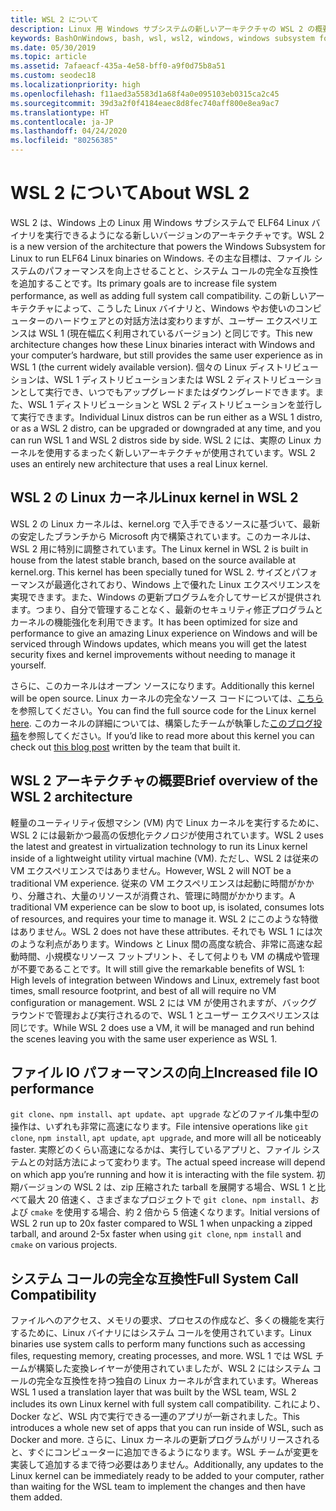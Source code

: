 ```yaml
---
title: WSL 2 について
description: Linux 用 Windows サブシステムの新しいアーキテクチャの WSL 2 の概要
keywords: BashOnWindows, bash, wsl, wsl2, windows, windows subsystem for linux, windowssubsystem, ubuntu, debian, suse, windows 10, インストール
ms.date: 05/30/2019
ms.topic: article
ms.assetid: 7afaeacf-435a-4e58-bff0-a9f0d75b8a51
ms.custom: seodec18
ms.localizationpriority: high
ms.openlocfilehash: f11aed3a5583d1a68f4a0e095103eb0315ca2c45
ms.sourcegitcommit: 39d3a2f0f4184eaec8d8fec740aff800e8ea9ac7
ms.translationtype: HT
ms.contentlocale: ja-JP
ms.lasthandoff: 04/24/2020
ms.locfileid: "80256385"
---
```

# <a name="about-wsl-2"></a><span data-ttu-id="f7188-104">WSL 2 について</span><span class="sxs-lookup"><span data-stu-id="f7188-104">About WSL 2</span></span>

<span data-ttu-id="f7188-105">WSL 2 は、Windows 上の Linux 用 Windows サブシステムで ELF64 Linux バイナリを実行できるようになる新しいバージョンのアーキテクチャです。</span><span class="sxs-lookup"><span data-stu-id="f7188-105">WSL 2 is a new version of the architecture that powers the Windows Subsystem for Linux to run ELF64 Linux binaries on Windows.</span></span> <span data-ttu-id="f7188-106">その主な目標は、ファイル システムのパフォーマンスを向上させることと、システム コールの完全な互換性を追加することです。</span><span class="sxs-lookup"><span data-stu-id="f7188-106">Its primary goals are to increase file system performance, as well as adding full system call compatibility.</span></span> <span data-ttu-id="f7188-107">この新しいアーキテクチャによって、こうした Linux バイナリと、Windows やお使いのコンピューターのハードウェアとの対話方法は変わりますが、ユーザー エクスペリエンスは WSL 1 (現在幅広く利用されているバージョン) と同じです。</span><span class="sxs-lookup"><span data-stu-id="f7188-107">This new architecture changes how these Linux binaries interact with Windows and your computer’s hardware, but still provides the same user experience as in WSL 1 (the current widely available version).</span></span> <span data-ttu-id="f7188-108">個々の Linux ディストリビューションは、WSL 1 ディストリビューションまたは WSL 2 ディストリビューションとして実行でき、いつでもアップグレードまたはダウングレードできます。また、WSL 1 ディストリビューションと WSL 2 ディストリビューションを並行して実行できます。</span><span class="sxs-lookup"><span data-stu-id="f7188-108">Individual Linux distros can be run either as a WSL 1 distro, or as a WSL 2 distro, can be upgraded or downgraded at any time, and you can run WSL 1 and WSL 2 distros side by side.</span></span> <span data-ttu-id="f7188-109">WSL 2 には、実際の Linux カーネルを使用するまったく新しいアーキテクチャが使用されています。</span><span class="sxs-lookup"><span data-stu-id="f7188-109">WSL 2 uses an entirely new architecture that uses a real Linux kernel.</span></span>

## <a name="linux-kernel-in-wsl-2"></a><span data-ttu-id="f7188-110">WSL 2 の Linux カーネル</span><span class="sxs-lookup"><span data-stu-id="f7188-110">Linux kernel in WSL 2</span></span>

<span data-ttu-id="f7188-111">WSL 2 の Linux カーネルは、kernel.org で入手できるソースに基づいて、最新の安定したブランチから Microsoft 内で構築されています。このカーネルは、WSL 2 用に特別に調整されています。</span><span class="sxs-lookup"><span data-stu-id="f7188-111">The Linux kernel in WSL 2 is built in house from the latest stable branch, based on the source available at kernel.org. This kernel has been specially tuned for WSL 2.</span></span> <span data-ttu-id="f7188-112">サイズとパフォーマンスが最適化されており、Windows 上で優れた Linux エクスペリエンスを実現できます。また、Windows の更新プログラムを介してサービスが提供されます。つまり、自分で管理することなく、最新のセキュリティ修正プログラムとカーネルの機能強化を利用できます。</span><span class="sxs-lookup"><span data-stu-id="f7188-112">It has been optimized for size and performance to give an amazing Linux experience on Windows and will be serviced through Windows updates, which means you will get the latest security fixes and kernel improvements without needing to manage it yourself.</span></span>

<span data-ttu-id="f7188-113">さらに、このカーネルはオープン ソースになります。</span><span class="sxs-lookup"><span data-stu-id="f7188-113">Additionally this kernel will be open source.</span></span> <span data-ttu-id="f7188-114">Linux カーネルの完全なソース コードについては、[こちら](https://github.com/microsoft/WSL2-Linux-Kernel)を参照してください。</span><span class="sxs-lookup"><span data-stu-id="f7188-114">You can find the full source code for the Linux kernel [here](https://github.com/microsoft/WSL2-Linux-Kernel).</span></span> <span data-ttu-id="f7188-115">このカーネルの詳細については、構築したチームが執筆した[このブログ投稿](https://devblogs.microsoft.com/commandline/shipping-a-linux-kernel-with-windows/)を参照してください。</span><span class="sxs-lookup"><span data-stu-id="f7188-115">If you’d like to read more about this kernel you can check out [this blog post](https://devblogs.microsoft.com/commandline/shipping-a-linux-kernel-with-windows/) written by the team that built it.</span></span>

## <a name="brief-overview-of-the-wsl-2-architecture"></a><span data-ttu-id="f7188-116">WSL 2 アーキテクチャの概要</span><span class="sxs-lookup"><span data-stu-id="f7188-116">Brief overview of the WSL 2 architecture</span></span>

<span data-ttu-id="f7188-117">軽量のユーティリティ仮想マシン (VM) 内で Linux カーネルを実行するために、WSL 2 には最新かつ最高の仮想化テクノロジが使用されています。</span><span class="sxs-lookup"><span data-stu-id="f7188-117">WSL 2 uses the latest and greatest in virtualization technology to run its Linux kernel inside of a lightweight utility virtual machine (VM).</span></span> <span data-ttu-id="f7188-118">ただし、WSL 2 は従来の VM エクスペリエンスではありません。</span><span class="sxs-lookup"><span data-stu-id="f7188-118">However, WSL 2 will NOT be a traditional VM experience.</span></span> <span data-ttu-id="f7188-119">従来の VM エクスペリエンスは起動に時間がかかり、分離され、大量のリソースが消費され、管理に時間がかかります。</span><span class="sxs-lookup"><span data-stu-id="f7188-119">A traditional VM experience can be slow to boot up, is isolated, consumes lots of resources, and requires your time to manage it.</span></span> <span data-ttu-id="f7188-120">WSL 2 にこのような特徴はありません。</span><span class="sxs-lookup"><span data-stu-id="f7188-120">WSL 2 does not have these attributes.</span></span> <span data-ttu-id="f7188-121">それでも WSL 1 には次のような利点があります。Windows と Linux 間の高度な統合、非常に高速な起動時間、小規模なリソース フットプリント、そして何よりも VM の構成や管理が不要であることです。</span><span class="sxs-lookup"><span data-stu-id="f7188-121">It will still give the remarkable benefits of WSL 1: High levels of integration between Windows and Linux, extremely fast boot times, small resource footprint, and best of all will require no VM configuration or management.</span></span> <span data-ttu-id="f7188-122">WSL 2 には VM が使用されますが、バックグラウンドで管理および実行されるので、WSL 1 とユーザー エクスペリエンスは同じです。</span><span class="sxs-lookup"><span data-stu-id="f7188-122">While WSL 2 does use a VM, it will be managed and run behind the scenes leaving you with the same user experience as WSL 1.</span></span>

## <a name="increased-file-io-performance"></a><span data-ttu-id="f7188-123">ファイル IO パフォーマンスの向上</span><span class="sxs-lookup"><span data-stu-id="f7188-123">Increased file IO performance</span></span>

<span data-ttu-id="f7188-124">`git clone`、`npm install`、`apt update`、`apt upgrade` などのファイル集中型の操作は、いずれも非常に高速になります。</span><span class="sxs-lookup"><span data-stu-id="f7188-124">File intensive operations like `git clone`, `npm install`, `apt update`, `apt upgrade`, and more will all be noticeably faster.</span></span> <span data-ttu-id="f7188-125">実際どのくらい高速になるかは、実行しているアプリと、ファイル システムとの対話方法によって変わります。</span><span class="sxs-lookup"><span data-stu-id="f7188-125">The actual speed increase will depend on which app you’re running and how it is interacting with the file system.</span></span> <span data-ttu-id="f7188-126">初期バージョンの WSL 2 は、zip 圧縮された tarball を展開する場合、WSL 1 と比べて最大 20 倍速く、さまざまなプロジェクトで `git clone`、`npm install`、および `cmake` を使用する場合、約 2 倍から 5 倍速くなります。</span><span class="sxs-lookup"><span data-stu-id="f7188-126">Initial versions of WSL 2 run up to 20x faster compared to WSL 1 when unpacking a zipped tarball, and around 2-5x faster when using `git clone`, `npm install` and `cmake` on various projects.</span></span>

## <a name="full-system-call-compatibility"></a><span data-ttu-id="f7188-127">システム コールの完全な互換性</span><span class="sxs-lookup"><span data-stu-id="f7188-127">Full System Call Compatibility</span></span>

<span data-ttu-id="f7188-128">ファイルへのアクセス、メモリの要求、プロセスの作成など、多くの機能を実行するために、Linux バイナリにはシステム コールを使用されています。</span><span class="sxs-lookup"><span data-stu-id="f7188-128">Linux binaries use system calls to perform many functions such as accessing files, requesting memory, creating processes, and more.</span></span> <span data-ttu-id="f7188-129">WSL 1 では WSL チームが構築した変換レイヤーが使用されていましたが、WSL 2 にはシステム コールの完全な互換性を持つ独自の Linux カーネルが含まれています。</span><span class="sxs-lookup"><span data-stu-id="f7188-129">Whereas WSL 1 used a translation layer that was built by the WSL team, WSL 2 includes its own Linux kernel with full system call compatibility.</span></span> <span data-ttu-id="f7188-130">これにより、Docker など、WSL 内で実行できる一連のアプリが一新されました。</span><span class="sxs-lookup"><span data-stu-id="f7188-130">This introduces a whole new set of apps that you can run inside of WSL, such as Docker and more.</span></span> <span data-ttu-id="f7188-131">さらに、Linux カーネルの更新プログラムがリリースされると、すぐにコンピューターに追加できるようになります。WSL チームが変更を実装して追加するまで待つ必要はありません。</span><span class="sxs-lookup"><span data-stu-id="f7188-131">Additionally, any updates to the Linux kernel can be immediately ready to be added to your computer, rather than waiting for the WSL team to implement the changes and then have them added.</span></span>